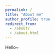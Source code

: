 ```yaml
---
permalink: /
title: "About me"
author_profile: true
redirect_from: 
  - /about/
  - /about.html
---
```



Hello~ 